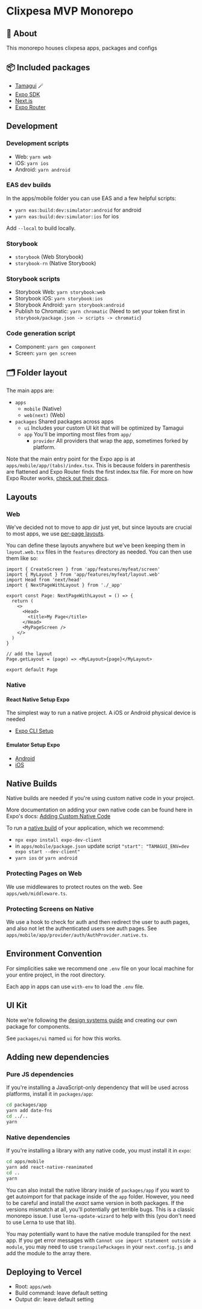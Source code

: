 # Clixpesa MVP Monorepo

## 🔦 About

This monorepo houses clixpesa apps, packages and configs

## 📦 Included packages

- [Tamagui](https://tamagui.dev) 🪄
- [Expo SDK](https://expo.dev)
- [Next.js](https://nextjs.org)
- [Expo Router](https://docs.expo.dev/router/introduction/)

## Development

### Development scripts

- Web: `yarn web`
- iOS: `yarn ios`
- Android: `yarn android`

### EAS dev builds

In the apps/mobile folder you can use EAS and a few helpful scripts:

- `yarn eas:build:dev:simulator:android` for android
- `yarn eas:build:dev:simulator:ios` for ios

Add `--local` to build locally.

### Storybook

- `storybook` (Web Storybook)
- `storybook-rn` (Native Storybook)

### Storybook scripts

- Storybook Web: `yarn storybook:web`
- Storybook iOS: `yarn storybook:ios`
- Storybook Android: `yarn storybook:android`
- Publish to Chromatic: `yarn chromatic` (Need to set your token first in `storybook/package.json -> scripts -> chromatic`)

### Code generation script

- Component: `yarn gen component`
- Screen: `yarn gen screen`

## 🗂 Folder layout

The main apps are:

- `apps`
  - `mobile` (Native)
  - `web(next)` (Web)
- `packages` Shared packages across apps
  - `ui` Includes your custom UI kit that will be optimized by Tamagui
  - `app` You'll be importing most files from `app/`
    - `provider` All providers that wrap the app, sometimes forked by platform.

Note that the main entry point for the Expo app is at `apps/mobile/app/(tabs)/index.tsx`. This is because folders in parenthesis are flattened and Expo Router finds the first index.tsx file. For more on how Expo Router works, [check out their docs](https://docs.expo.dev/router/create-pages/).

## Layouts

### Web

We've decided not to move to app dir just yet, but since layouts are crucial to most apps, we use [per-page layouts](https://nextjs.org/docs/pages/building-your-application/routing/pages-and-layouts#per-page-layouts).

You can define these layouts anywhere but we've been keeping them in `layout.web.tsx` files in the `features` directory as needed. You can then use them like so:

```tsx
import { CreateScreen } from 'app/features/myfeat/screen'
import { MyLayout } from 'app/features/myfeat/layout.web'
import Head from 'next/head'
import { NextPageWithLayout } from './_app'

export const Page: NextPageWithLayout = () => {
  return (
    <>
      <Head>
        <title>My Page</title>
      </Head>
      <MyPageScreen />
    </>
  )
}

// add the layout
Page.getLayout = (page) => <MyLayout>{page}</MyLayout>

export default Page
```

### Native

#### React Native Setup Expo

The simplest way to run a native project. A iOS or Android physical device is needed

- [Expo CLI Setup](https://docs.expo.dev/get-started/installation/)

#### Emulator Setup Expo

- [Android](https://docs.expo.dev/workflow/android-studio-emulator/)
- [iOS](https://docs.expo.dev/workflow/ios-simulator/)

## Native Builds

Native builds are needed if you're using custom native code in your project.

More documentation on adding your own native code can be found here in Expo's docs: [Adding Custom Native Code](https://docs.expo.dev/workflow/customizing/#adding-custom-native-code-with-development-builds)

To run a [native build](https://docs.expo.dev/develop/development-builds/introduction) of your application, which we recommend:

- `npx expo install expo-dev-client`
- in `apps/mobile/package.json` update script `"start": "TAMAGUI_ENV=dev expo start --dev-client"`
- `yarn ios` or `yarn android`

### Protecting Pages on Web

We use middlewares to protect routes on the web. See `apps/web/middleware.ts`.

### Protecting Screens on Native

We use a hook to check for auth and then redirect the user to auth pages, and also not let the authenticated users see auth pages. See `apps/mobile/app/provider/auth/AuthProvider.native.ts`.

## Environment Convention

For simplicities sake we recommend one `.env` file on your local machine for your entire project, in the root directory.

Each app in apps can use `with-env` to load the `.env` file.

## UI Kit

Note we're following the [design systems guide](https://tamagui.dev/docs/guides/design-systems) and creating our own package for components.

See `packages/ui` named `ui` for how this works.

## Adding new dependencies

### Pure JS dependencies

If you're installing a JavaScript-only dependency that will be used across platforms, install it in `packages/app`:

```sh
cd packages/app
yarn add date-fns
cd ../..
yarn
```

### Native dependencies

If you're installing a library with any native code, you must install it in `expo`:

```sh
cd apps/mobile
yarn add react-native-reanimated
cd ..
yarn
```

You can also install the native library inside of `packages/app` if you want to get autoimport for that package inside of the `app` folder. However, you need to be careful and install the _exact_ same version in both packages. If the versions mismatch at all, you'll potentially get terrible bugs. This is a classic monorepo issue. I use `lerna-update-wizard` to help with this (you don't need to use Lerna to use that lib).

You may potentially want to have the native module transpiled for the next app. If you get error messages with `Cannot use import statement outside a module`, you may need to use `transpilePackages` in your `next.config.js` and add the module to the array there.

## Deploying to Vercel

- Root: `apps/web`
- Build command: leave default setting
- Output dir: leave default setting
